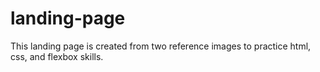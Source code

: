 # landing-page
This landing page is created from two reference images to practice html, css, and flexbox skills. 